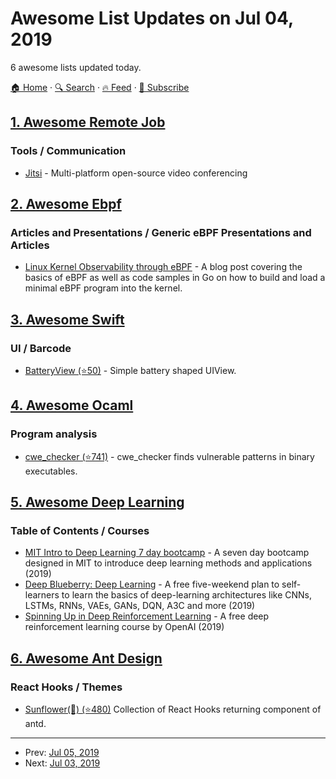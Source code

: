 # Awesome List Updates on Jul 04, 2019

6 awesome lists updated today.

[🏠 Home](/README.md) · [🔍 Search](https://test.trackawesomelist.com/search/) · [🔥 Feed](https://test.trackawesomelist.com/feed.xml) · [📮 Subscribe](https://trackawesomelist.us17.list-manage.com/subscribe?u=d2f0117aa829c83a63ec63c2f&id=36a103854c)



## [1. Awesome Remote Job](/content/lukasz-madon/awesome-remote-job/README.md)

### Tools / Communication

*   [Jitsi](https://jitsi.org) - Multi-platform open-source video conferencing

## [2. Awesome Ebpf](/content/zoidbergwill/awesome-ebpf/README.md)

### Articles and Presentations / Generic eBPF Presentations and Articles

*   [Linux Kernel Observability through eBPF](https://sematext.com/blog/linux-kernel-observability-ebpf/) - A blog post covering the basics of eBPF as well as code samples in Go on how to build and load a minimal eBPF program into the kernel.

## [3. Awesome Swift](/content/matteocrippa/awesome-swift/README.md)

### UI / Barcode

*   [BatteryView (⭐50)](https://github.com/yonat/BatteryView) - Simple battery shaped UIView.

## [4. Awesome Ocaml](/content/ocaml-community/awesome-ocaml/README.md)

### Program analysis

*   [cwe\_checker (⭐741)](https://github.com/fkie-cad/cwe_checker) - cwe\_checker finds vulnerable patterns in binary executables.

## [5. Awesome Deep Learning](/content/ChristosChristofidis/awesome-deep-learning/README.md)

### Table of Contents / Courses

*   [MIT Intro to Deep Learning 7 day bootcamp](https://introtodeeplearning.com) - A seven day bootcamp designed in MIT to introduce deep learning methods and applications (2019)
*   [Deep Blueberry: Deep Learning](https://mithi.github.io/deep-blueberry) - A free five-weekend plan to self-learners to learn the basics of deep-learning architectures like CNNs, LSTMs, RNNs, VAEs, GANs, DQN, A3C and more (2019)
*   [Spinning Up in Deep Reinforcement Learning](https://spinningup.openai.com/) - A free deep reinforcement learning course by OpenAI (2019)

## [6. Awesome Ant Design](/content/websemantics/awesome-ant-design/README.md)

### React Hooks / Themes

*   [Sunflower(🌻) (⭐480)](https://github.com/ant-design/sunflower) Collection of React Hooks returning component of antd.

---

- Prev: [Jul 05, 2019](/content/2019/07/05/README.md)
- Next: [Jul 03, 2019](/content/2019/07/03/README.md)